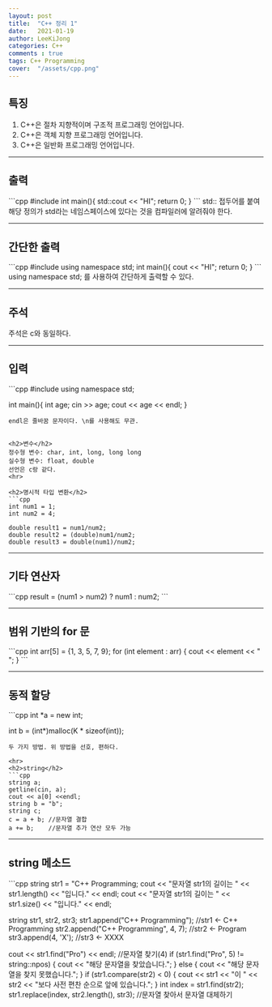 ```yaml
---
layout: post
title:  "C++ 정리 1"
date:   2021-01-19
author: LeeKiJong
categories: C++
comments : true
tags: C++ Programming
cover:  "/assets/cpp.png"
---
```

<h2>특징</h2>

1. C++은 절차 지향적이며 구조적 프로그래밍 언어입니다.  
2. C++은 객체 지향 프로그래밍 언어입니다.  
3. C++은 일반화 프로그래밍 언어입니다.  

<hr>

<h2>출력</h2>
```cpp
#include <iostream>
int main(){
  std::cout << "HI";
  return 0;
}
```
std:: 접두어를 붙여 해당 정의가 std라는 네임스페이스에 있다는 것을 컴파일러에 알려줘야 한다.  
<hr>

<h2>간단한 출력</h2>
```cpp
#include <iostream>
using namespace std;
int main(){
  cout << "HI";
  return 0;
}
```
using namespace std; 를 사용하여 간단하게 출력할 수 있다.

<hr>

<h2>주석</h2>
주석은 c와 동일하다.
<hr>

<h2>입력</h2>
```cpp
#include <iostream>
using namespace std;

int main(){
  int age;
  cin >> age;
  cout << age << endl;
}
```
endl은 줄바꿈 문자이다. \n를 사용해도 무관.


<h2>변수</h2>
정수형 변수: char, int, long, long long  
실수형 변수: float, double  
선언은 c랑 같다.
<hr>

<h2>명시적 타입 변환</h2>
```cpp
int num1 = 1; 
int num2 = 4;

double result1 = num1/num2;
double result2 = (double)num1/num2;
double result3 = double(num1)/num2;
```
<hr>
<h2>기타 연산자</h2>
```cpp
result = (num1 > num2) ? num1 : num2;
```
<hr>
<h2>범위 기반의 for 문</h2>
```cpp
int arr[5] = {1, 3, 5, 7, 9};
for (int element : arr)
{
    cout << element << " ";
}
```
<hr>
<h2>동적 할당</h2>
```cpp
int *a = new int;

int b = (int*)malloc(K * sizeof(int));
```
두 가지 방법. 위 방법을 선호, 편하다.

<hr>
<h2>string</h2>
```cpp
string a;
getline(cin, a);
cout << a[0] <<endl;
string b = "b";
string c;
c = a + b; //문자열 결합
a += b;    //문자열 추가 연산 모두 가능
```

<hr>
<h2>string 메소드</h2>
```cpp
string str1 = "C++ Programming;
cout << "문자열 str1의 길이는 " << str1.length() << "입니다." << endl;
cout << "문자열 str1의 길이는 " << str1.size() << "입니다." << endl;

string str1, str2, str3;
str1.append("C++ Programming");             //str1 <- C++ Programming
str2.append("C++ Programming", 4, 7);       //str2 <- Program
str3.append(4, 'X');                        //str3 <- XXXX

cout << str1.find("Pro") << endl;            //문자열 찾기(4)
if (str1.find("Pro", 5) != string::npos)
{
    cout << "해당 문자열을 찾았습니다.";
}
else
{
    cout << "해당 문자열을 찾지 못했습니다.";
}
 if (str1.compare(str2) < 0)
{
    cout << str1 << "이 " << str2 << "보다 사전 편찬 순으로 앞에 있습니다.";
}
int index = str1.find(str2);
str1.replace(index, str2.length(), str3);     //문자열 찾아서 문자열 대체하기

```


